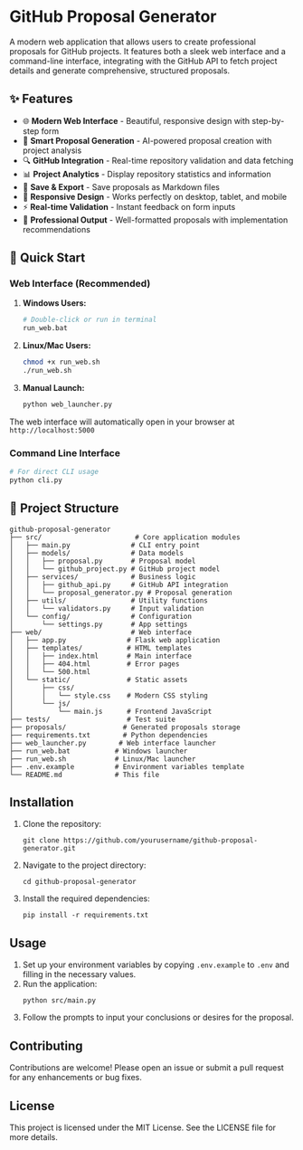 # GitHub Proposal Generator

A modern web application that allows users to create professional proposals for GitHub projects. It features both a sleek web interface and a command-line interface, integrating with the GitHub API to fetch project details and generate comprehensive, structured proposals.

## ✨ Features

- 🌐 **Modern Web Interface** - Beautiful, responsive design with step-by-step form
- 📝 **Smart Proposal Generation** - AI-powered proposal creation with project analysis
- 🔍 **GitHub Integration** - Real-time repository validation and data fetching
- 📊 **Project Analytics** - Display repository statistics and information
- 💾 **Save & Export** - Save proposals as Markdown files
- 📱 **Responsive Design** - Works perfectly on desktop, tablet, and mobile
- ⚡ **Real-time Validation** - Instant feedback on form inputs
- 🎯 **Professional Output** - Well-formatted proposals with implementation recommendations

## 🚀 Quick Start

### Web Interface (Recommended)

1. **Windows Users:**
   ```bash
   # Double-click or run in terminal
   run_web.bat
   ```

2. **Linux/Mac Users:**
   ```bash
   chmod +x run_web.sh
   ./run_web.sh
   ```

3. **Manual Launch:**
   ```bash
   python web_launcher.py
   ```

The web interface will automatically open in your browser at `http://localhost:5000`

### Command Line Interface

```bash
# For direct CLI usage
python cli.py
```

## 📁 Project Structure

```
github-proposal-generator
├── src/                       # Core application modules
│   ├── main.py               # CLI entry point
│   ├── models/               # Data models
│   │   ├── proposal.py       # Proposal model
│   │   └── github_project.py # GitHub project model
│   ├── services/             # Business logic
│   │   ├── github_api.py     # GitHub API integration
│   │   └── proposal_generator.py # Proposal generation
│   ├── utils/                # Utility functions
│   │   └── validators.py     # Input validation
│   └── config/               # Configuration
│       └── settings.py       # App settings
├── web/                      # Web interface
│   ├── app.py               # Flask web application
│   ├── templates/           # HTML templates
│   │   ├── index.html       # Main interface
│   │   ├── 404.html         # Error pages
│   │   └── 500.html
│   └── static/              # Static assets
│       ├── css/
│       │   └── style.css    # Modern CSS styling
│       └── js/
│           └── main.js      # Frontend JavaScript
├── tests/                   # Test suite
├── proposals/              # Generated proposals storage
├── requirements.txt        # Python dependencies
├── web_launcher.py        # Web interface launcher
├── run_web.bat           # Windows launcher
├── run_web.sh            # Linux/Mac launcher
├── .env.example          # Environment variables template
└── README.md             # This file
```

## Installation

1. Clone the repository:
   ```
   git clone https://github.com/yourusername/github-proposal-generator.git
   ```
2. Navigate to the project directory:
   ```
   cd github-proposal-generator
   ```
3. Install the required dependencies:
   ```
   pip install -r requirements.txt
   ```

## Usage

1. Set up your environment variables by copying `.env.example` to `.env` and filling in the necessary values.
2. Run the application:
   ```
   python src/main.py
   ```
3. Follow the prompts to input your conclusions or desires for the proposal.

## Contributing

Contributions are welcome! Please open an issue or submit a pull request for any enhancements or bug fixes.

## License

This project is licensed under the MIT License. See the LICENSE file for more details.
